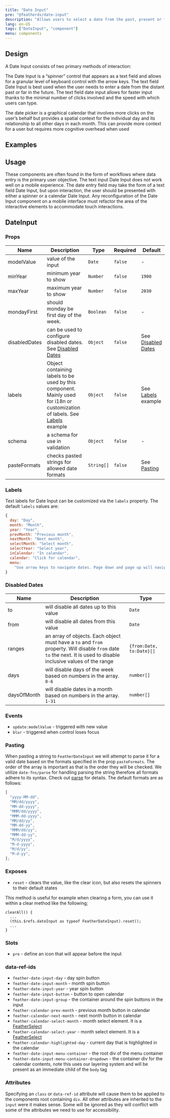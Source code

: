```yaml
---
title: "Date Input"
pre: "@featherds/date-input"
description: "Allows users to select a date from the past, present or future."
lang: en-US
tags: ["DateInput", "component"]
menu: components
---
```


## Design

A Date Input consists of two primary methods of interaction:

The Date Input is a “spinner” control that appears as a text field and allows for a granular level of keyboard control with the arrow keys. The text field Date Input is best used when the user needs to enter a date from the distant past or far in the future. The text field date input allows for faster input thanks to the minimal number of clicks involved and the speed with which users can type.

The date picker is a graphical calendar that involves more clicks on the user’s behalf but provides a spatial context for the individual day and its relationship to all other days in each month. This can provide more context for a user but requires more cognitive overhead when used

## Examples

<DateInput-Examples />

## Usage

These components are often found in the form of workflows where data entry is the primary user objective. The text input Date Input does not work well on a mobile experience. The date entry field may take the form of a text field Date Input, but upon interaction, the user should be presented with either a spinner or a calendar Date Input. Any reconfiguration of the Date Input component on a mobile interface must refactor the area of the interactive elements to accommodate touch interactions.

## DateInput

### Props

| Name          | Description                                                                                                                           | Type       | Required | Default                               |
| ------------- | ------------------------------------------------------------------------------------------------------------------------------------- | ---------- | -------- | ------------------------------------- |
| modelValue    | value of the input                                                                                                                    | `Date`     | `false`  | -                                     |
| minYear       | minimum year to show                                                                                                                  | `Number`   | `false`  | `1900`                                |
| maxYear       | maximum year to show                                                                                                                  | `Number`   | `false`  | `2030`                                |
| mondayFirst   | should monday be first day of the week.                                                                                               | `Boolean`  | `false`  | -                                     |
| disabledDates | can be used to configure disabled dates. See [Disabled Dates](#disabled-dates)                                                        | `Object`   | `false`  | See [Disabled Dates](#disabled-dates) |
| labels        | Object containing labels to be used by this component. Mainly used for i18n or customization of labels. See [Labels](#labels) example | `Object`   | `false`  | See [Labels](#labels) example         |
| schema        | a schema for use in validation                                                                                                        | `Object`   | `false`  | -                                     |
| pasteFormats  | checks pasted strings for allowed date formats                                                                                        | `String[]` | `false`  | See [Pasting](#pasting)               |

### Labels

Text labels for Date Input can be customized via the `labels` property. The default `labels` values are:

```js
{
  day: "Day",
  month: "Month",
  year: "Year",
  prevMonth: "Previous month",
  nextMonth: "Next month",
  selectMonth: "Select month",
  selectYear: "Select year",
  inCalendar: "In calendar",
  calendar: "Click for calendar",
  menu:
    "Use arrow keys to navigate dates. Page down and page up will navigate by month. Shift page down and shift page up will navigate by year. Press escape to exit the calendar."
}
```

### Disabled Dates

| Name        | Description                                                                                                                                                        | Type                     |
| ----------- | ------------------------------------------------------------------------------------------------------------------------------------------------------------------ | ------------------------ |
| to          | will disable all dates up to this value                                                                                                                            | `Date`                   |
| from        | will disable all dates from this value                                                                                                                             | `Date`                   |
| ranges      | an array of objects. Each object must have a `to` and `from` property. Will disable `from` date `to` the next. It is used to disable inclusive values of the range | `{from:Date, to:Date}[]` |
| days        | will disable days of the week based on numbers in the array. `0-6`                                                                                                 | `number[]`               |
| daysOfMonth | will disable dates in a month based on numbers in the array. `1-31`                                                                                                | `number[]`               |

### Events

- `update:modelValue` - triggered with new value
- `blur` - triggered when control loses focus

### Pasting

When pasting a string to `FeatherDateInput` we will attempt to parse it for a valid date based on the formats specified in the prop `pasteFormats`. The order of the array is important as that is the order they will be checked. We utilize `date-fns/parse` for handling parsing the string therefore all formats adhere to its syntax. Check out [parse](https://date-fns.org/v2.29.1/docs/parse) for details. The default formats are as follows:

```js
[
  "yyyy-MM-dd",
  "MM/dd/yyyy",
  "MM-dd-yyyy",
  "MMM/dd/yyyy",
  "MMM-dd-yyyy",
  "MM/dd/yy",
  "MM-dd-yy",
  "MMM/dd/yy",
  "MMM-dd-yy",
  "M/d/yyyy",
  "M-d-yyyy",
  "M/d/yy",
  "M-d-yy",
];
```

### Exposes

- `reset` - clears the value, like the clear icon, but also resets the spinners to their default states

This method is useful for example when clearing a form, you can use it within a clear method like the following;

```
clearAll() {
  ...
  (this.$refs.dateInput as typeof FeatherDateInput).reset();
  ...
}
```

### Slots

- `pre` - define an icon that will appear before the input

### data-ref-ids

- `feather-date-input-day` - day spin button
- `feather-date-input-month` - month spin button
- `feather-date-input-year` - year spin button
- `feather-date-input-button` - button to open calendar
- `feather-date-input-group` - the container around the spin buttons in the input
- `feather-calendar-prev-month` - previous month button in calendar
- `feather-calendar-next-month` - next month button in calendar
- `feather-calendar-select-month` - month select element. It is a [FeatherSelect](/Components/Select/)
- `feather-calendar-select-year` - month select element. It is a [FeatherSelect](/Components/Select/)
- `feather-calendar-highlighted-day` - current day that is highlighted in the calendar
- `feather-date-input-menu-container` - the root div of the menu container
- `feather-date-input-menu-container-dropdown` - the container div for the calendar contents, note this uses our layering system and will be present as an immediate child of the `body` tag

### Attributes

Specifying an `class` or `data-ref-id` attribute will cause them to be applied to the components root containing `div`. All other attributes are inherited to the `input` were it makes sense. Some will be ignored as they will conflict with some of the attributes we need to use for accessibility.
